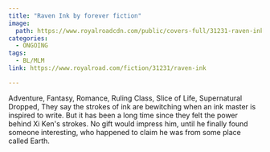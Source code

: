 ```yaml
---
title: "Raven Ink by forever fiction"
image:
  path: https://www.royalroadcdn.com/public/covers-full/31231-raven-ink.jpg
categories:
  - ONGOING
tags:
  - BL/MLM
link: https://www.royalroad.com/fiction/31231/raven-ink

---
```

Adventure, Fantasy, Romance, Ruling Class, Slice of Life, Supernatural
Dropped, They say the strokes of ink are bewitching when an ink master is inspired to write. But it has been a long time since they felt the power behind Xi Ken's strokes.
No gift would impress him, until he finally found someone interesting, who happened to claim he was  from some place called Earth.

